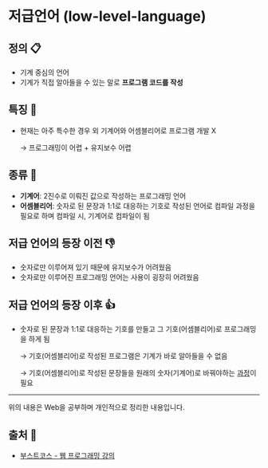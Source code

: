 # 저급언어 (low-level-language)
## 정의 📋
- 기계 중심의 언어
- 기계가 직접 알아들을 수 있는 말로 **프로그램 코드를 작성**

## 특징 🙌
- 현재는 아주 특수한 경우 외 기계어와 어셈블리어로 프로그램 개발 X

  → 프로그래밍이 어렵 + 유지보수 어렵

## 종류 🔩
- **기계어**: 2진수로 이뤄진 값으로 작성하는 프로그래밍 언어
- **어셈블리어**: 숫자로 된 문장과 1:1로 대응하는 기호로 작성된 언어로 컴파일 과정을 필요로 하며 컴파일 시, 기계어로 컴파일이 됨

## 저급 언어의 등장 이전 👎
- 숫자로만 이루어져 있기 때문에 유지보수가 어려웠음
- 숫자로만 이루어진 프로그래밍 언어는 사용이 굉장히 어려웠음

## 저급 언어의 등장 이후 👍
- 숫자로 된 문장과 1:1로 대응하는 기호를 만들고 그 기호(어셈블리어)로 프로그래밍을 하게 됨

  → 기호(어셈블리어)로 작성된 프로그램은 기계가 바로 알아들을 수 없음

  → 기호(어셈블리어)로 작성된 문장들을 원래의 숫자(기계어)로 바꿔야하는 <u>과정</u>이 필요

- - -
위의 내용은 Web을 공부하며 개인적으로 정리한 내용입니다.
## 출처 📝
- [부스트코스 - 웹 프로그래밍 강의](https://www.boostcourse.org/web316/lecture/16661?isDesc=false)